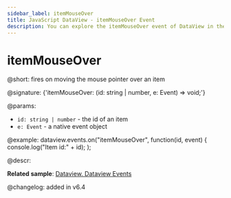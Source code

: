 ```yaml
---
sidebar_label: itemMouseOver
title: JavaScript DataView - itemMouseOver Event 
description: You can explore the itemMouseOver event of DataView in the documentation of the DHTMLX JavaScript UI library. Browse developer guides and API reference, try out code examples and live demos, and download a free 30-day evaluation version of DHTMLX Suite 7.
---
```


# itemMouseOver

@short: fires on moving the mouse pointer over an item 

@signature: {'itemMouseOver: (id: string | number, e: Event) => void;'}

@params:
- `id: string | number` - the id of an item
- `e: Event` - a native event object

@example:
dataview.events.on("itemMouseOver", function(id, event) {
    console.log("Item id:" + id);
);

@descr:

**Related sample**: [Dataview. Dataview Events](https://snippet.dhtmlx.com/2d74uyoh)

@changelog: added in v6.4
